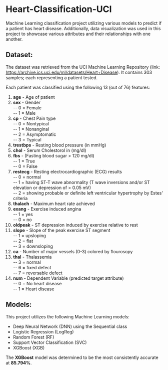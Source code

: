 # Heart-Classification-UCI

Machine Learning classification project utilizing various models to predict if a patient has heart disease. Additionally, data visualization was used in this project to showcase various attributes and their relationships with one another.

## Dataset:

The dataset was retrieved from the UCI Machine Learning Repository (link: https://archive.ics.uci.edu/ml/datasets/Heart+Disease). It contains 303 samples; each representing a patient tested. 

Each patient was classified using the following 13 (out of 76) features:

1. **age** - Age of patient
2. **sex** - Gender\
  -- 0 = Female\
  -- 1 = Male
3. **cp** - Chest Pain type\
  -- 0 = Nontypical\
  -- 1 = Nonanginal\
  -- 2 = Asymptomatic\
  -- 3 = Typical
4. **trestbps** - Resting blood pressure (in mmHg)
5. **chol** - Serum Cholestorol in (mg/dl)
6. **fbs** - (Fasting blood sugar > 120 mg/dl)\
   -- 1 = True\
   -- 0 = False
7. **restecg** - Resting electrocardiographic (ECG) results\
  -- 0 = normal\
  -- 1 = having ST-T wave abnormality (T wave inversions and/or ST elevation or depression of > 0.05 mV)\
  -- 2 = showing probable or definite left ventricular hypertrophy by Estes' criteria
8. **thalach** - Maximum heart rate achieved
9. **exang** - Exercise induced angina\
  -- 1 = yes\
  -- 0 = no
10. **oldpeak** - ST depression induced by exercise relative to rest
11. **slope** - Slope of the peak exercise ST segment\
  -- 1 = upsloping\
  -- 2 = flat\
  -- 3 = downsloping
12. **ca** - Number of major vessels (0-3) colored by flourosopy
13. **thal** - Thalassemia\
  -- 3 = normal\
  -- 6 = fixed defect\
  -- 7 = reversable defect
14. **num** - Dependent Variable (predicted target attribute)\
  -- 0 = No heart disease\
  -- 1 = Heart disease

## Models:

This project utilizes the following Machine Learning models:

- Deep Neural Network (DNN) using the Sequential class
- Logistic Regression (LogReg)
- Random Forest (RF)
- Support Vector Classification (SVC)
- XGBoost (XGB)

The **XGBoost** model was determined to be the most consistently accurate at **85.794%**.
